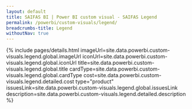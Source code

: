 ```yaml
---
layout: default
title: SAIFAS BI | Power BI custom visual - SAIFAS Legend
permalink: /powerbi/custom-visuals/legend/
breadcrumbs-title: Legend
withoutNav: true
---
```

{% include pages/details.html
  imageUrl=site.data.powerbi.custom-visuals.legend.global.imageUrl
  iconUrl=site.data.powerbi.custom-visuals.legend.global.iconUrl
  title=site.data.powerbi.custom-visuals.legend.global.title
  cardType=site.data.powerbi.custom-visuals.legend.global.cardType
  cost=site.data.powerbi.custom-visuals.legend.detailed.cost
  type="product"
  issuesLink=site.data.powerbi.custom-visuals.legend.global.issuesLink
  description=site.data.powerbi.custom-visuals.legend.detailed.description
%}